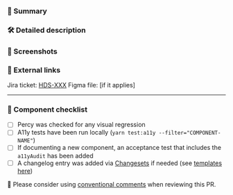 ### :pushpin: Summary

<!-- If merged, this PR....
This should be a short TL;DR that includes the purpose of the PR.
-->

### :hammer_and_wrench: Detailed description

<!-- If more details are appropriate, add them here. What code changed, and why? -->

### :camera_flash: Screenshots

<!-- Screenshots always help, especially if this PR will change what renders to the browser -->

### :link: External links

<!-- Issues, RFC, etc. -->
Jira ticket: [HDS-XXX](https://hashicorp.atlassian.net/browse/HDS-XXX)
Figma file: [if it applies]

***

### 👀 Component checklist

- [ ] Percy was checked for any visual regression
- [ ] A11y tests have been run locally (`yarn test:a11y --filter="COMPONENT-NAME"`)
- [ ] If documenting a new component, an acceptance test that includes the `a11yAudit` has been added
- [ ] A changelog entry was added via [Changesets](https://github.com/changesets/changesets) if needed (see [templates here](https://github.com/hashicorp/design-system/blob/main/wiki/Website-Changelog.md#templates-for-npm-packages))

:speech_balloon: Please consider using [conventional comments](https://conventionalcomments.org/) when reviewing this PR.
